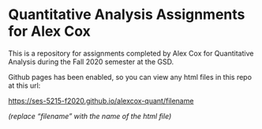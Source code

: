 # Quantitative Analysis Assignments for Alex Cox

This is a repository for assignments completed by Alex Cox for Quantitative Analysis during the Fall 2020 semester at the GSD.

Github pages has been enabled, so you can view any html files in this repo at this url:

https://ses-5215-f2020.github.io/alexcox-quant/filename

*(replace “filename” with the name of the html file)*
